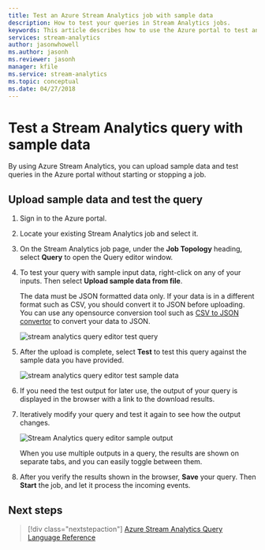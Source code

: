 ```yaml
---
title: Test an Azure Stream Analytics job with sample data
description: How to test your queries in Stream Analytics jobs.
keywords: This article describes how to use the Azure portal to test an Azure Stream Analytics job, sample input, and upload sample data.
services: stream-analytics
author: jasonwhowell
ms.author: jasonh
ms.reviewer: jasonh
manager: kfile
ms.service: stream-analytics
ms.topic: conceptual
ms.date: 04/27/2018
---
```


# Test a Stream Analytics query with sample data

By using Azure Stream Analytics, you can upload sample data and test queries in the Azure portal without starting or stopping a job.

## Upload sample data and test the query

1. Sign in to the Azure portal. 

2. Locate your existing Stream Analytics job and select it.

3. On the Stream Analytics job page, under the **Job Topology** heading, select **Query** to open the Query editor window. 

4. To test your query with sample input data, right-click on any of your inputs.  Then select **Upload sample data from file**.

   The data must be JSON formatted data only. If your data is in a different format such as CSV, you should convert it to JSON before uploading. You can use any opensource conversion tool such as [CSV to JSON convertor](http://www.convertcsv.com/csv-to-json.htm) to convert your data to JSON.

    ![stream analytics query editor test query](media/stream-analytics-test-query/stream-analytics-test-query-editor-upload.png)

5. After the upload is complete, select **Test** to test this query against the sample data you have provided.

    ![stream analytics query editor test sample data](media/stream-analytics-test-query/stream-analytics-test-query-editor-test.png)

6. If you need the test output for later use, the output of your query is displayed in the browser with a link to the download results. 

7. Iteratively modify your query and test it again to see how the output changes.

   ![Stream Analytics query editor sample output](media/stream-analytics-test-query/stream-analytics-test-query-editor-samples-output.png)

   When you use multiple outputs in a query, the results are shown on separate tabs, and you can easily toggle between them.

8. After you verify the results shown in the browser, **Save** your query. Then **Start** the job, and let it process the incoming events.

## Next steps
> [!div class="nextstepaction"]
> [Azure Stream Analytics Query Language Reference](https://msdn.microsoft.com/library/azure/dn834998.aspx)
